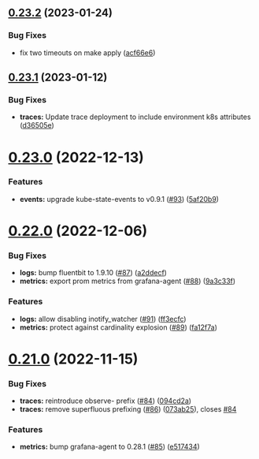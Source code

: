 ## [0.23.2](https://github.com/observeinc/manifests/compare/v0.23.1...v0.23.2) (2023-01-24)


### Bug Fixes

* fix two timeouts on make apply ([acf66e6](https://github.com/observeinc/manifests/commit/acf66e63cc79e61c1f2882532f9121804c6bb690))



## [0.23.1](https://github.com/observeinc/manifests/compare/v0.23.0...v0.23.1) (2023-01-12)


### Bug Fixes

* **traces:** Update trace deployment to include environment k8s attributes ([d36505e](https://github.com/observeinc/manifests/commit/d36505e8834ccb4c9b4053b25187d3682b4b4543))



# [0.23.0](https://github.com/observeinc/manifests/compare/v0.22.0...v0.23.0) (2022-12-13)


### Features

* **events:** upgrade kube-state-events to v0.9.1 ([#93](https://github.com/observeinc/manifests/issues/93)) ([5af20b9](https://github.com/observeinc/manifests/commit/5af20b9da76ab465e5e8ddae75de2abf89a53b12))



# [0.22.0](https://github.com/observeinc/manifests/compare/v0.21.0...v0.22.0) (2022-12-06)


### Bug Fixes

* **logs:** bump fluentbit to 1.9.10 ([#87](https://github.com/observeinc/manifests/issues/87)) ([a2ddecf](https://github.com/observeinc/manifests/commit/a2ddecfe168ba072b78f253bbf13fd99490c57b9))
* **metrics:** export prom metrics from grafana-agent ([#88](https://github.com/observeinc/manifests/issues/88)) ([9a3c33f](https://github.com/observeinc/manifests/commit/9a3c33faab57a48c73e495eed65aceb308d6b0eb))


### Features

* **logs:** allow disabling inotify_watcher ([#91](https://github.com/observeinc/manifests/issues/91)) ([ff3ecfc](https://github.com/observeinc/manifests/commit/ff3ecfcfde96e2db436bc6175a05f3ebf90874e5))
* **metrics:** protect against cardinality explosion ([#89](https://github.com/observeinc/manifests/issues/89)) ([fa12f7a](https://github.com/observeinc/manifests/commit/fa12f7a1cf474e35aae75fe0da35847f2a45e743))



# [0.21.0](https://github.com/observeinc/manifests/compare/v0.20.0...v0.21.0) (2022-11-15)


### Bug Fixes

* **traces:** reintroduce observe- prefix ([#84](https://github.com/observeinc/manifests/issues/84)) ([094cd2a](https://github.com/observeinc/manifests/commit/094cd2a1e2b6d2880f67a2caea097a41658d0d78))
* **traces:** remove superfluous prefixing ([#86](https://github.com/observeinc/manifests/issues/86)) ([073ab25](https://github.com/observeinc/manifests/commit/073ab258e5439f410183a8cabcda758416e013b5)), closes [#84](https://github.com/observeinc/manifests/issues/84)


### Features

* **metrics:** bump grafana-agent to 0.28.1 ([#85](https://github.com/observeinc/manifests/issues/85)) ([e517434](https://github.com/observeinc/manifests/commit/e5174347e4d27113c3d4b8ea73d7cd004fd3af45))



